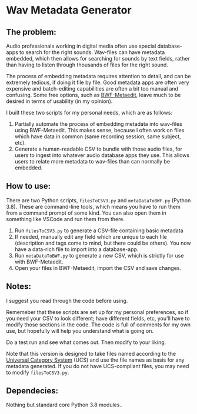 # Wav Metadata Generator

## The problem:
Audio professionals working in digital media often use special database-apps to search for the right sounds. Wav-files can have metadata embedded, which then allows for searching for sounds by text fields, rather than having to listen through thousands of files for the right sound.

The process of embedding metadata requires attention to detail, and can be extremely tedious, if doing it file by file. Good metadata apps are often very expensive and batch-editing capabilities are often a bit too manual and confusing. Some free options, such as [BWF-Metaedit](http://bwfmetaedit.sourceforge.net/), leave much to be desired in terms of usability (in my opinion).

I built these two scripts for my personal needs, which are as follows:
1. Partially automate the process of embedding metadata into wav-files using BWF-Metaedit. This makes sense, because I often work on files which have data in common (same recording session, same subject, etc).
2. Generate a human-readable CSV to bundle with those audio files, for users to ingest into whatever audio database apps they use. This allows users to relate more metadata to wav-files than can normally be embedded.

## How to use: 
There are two Python scripts, `filesToCSV3.py` and `metaDataToBWF.py` (Python 3.8).
These are command-line tools, which means you have to run them from a command prompt of some kind. You can also open them in something like VSCode and run them from there.

1. Run `filesToCSV3.py` to generate a CSV-file containing basic metadata
2. If needed, manually edit any field which are unique to each file (description and tags come to mind, but there could be others). You now have a data-rich file to import into a database-app.
3. Run `metaDataToBWF.py` to generate a new CSV, which is strictly for use with BWF-Metaedit. 
4. Open your files in BWF-Metaedit, import the CSV and save changes.

## Notes:

I suggest you read through the code before using.

Rememeber that these scripts are set up for my personal preferences, so if you need your CSV to look different; have different fields, etc, you'll have to modify those sections in the code. The code is full of comments for my own use, but hopefully will help you understand what is going on. 

Do a test run and see what comes out. Then modify to your liking.

Note that this version is designed to take files named according to the [Universal Category System](https://www.universalcategorysystem.com) (UCS) and use the file names as basis for any metadata generated. If you do not have UCS-compliant files, you may need to modify `filesToCSV3.py`.

## Dependecies:
Nothing but standard core Python 3.8 modules..